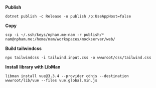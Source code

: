 **Publish**

```
dotnet publish -c Release -o publish /p:UseAppHost=false
```
**Copy**
```
scp -i ~/.ssh/keys/npham.me-nam -r publish/* nam@npham.me:/home/nam/workspaces/mockserver/web/
```

**Build tailwindcss**
```
npx tailwindcss -i tailwind.input.css -o wwwroot/css/tailwind.css
```

**Install library with LibMan**
```
libman install vue@3.3.4 --provider cdnjs --destination wwwroot/lib/vue --files vue.global.min.js
```